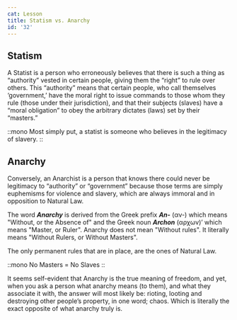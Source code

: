 ```yaml
---
cat: Lesson
title: Statism vs. Anarchy
id: '32'
---
```


## Statism
A Statist is a person who erroneously believes that there is such a thing as “authority” vested in certain people, giving them the “right” to rule over others. This “authority” means that certain people, who call themselves ‘government,’ have the moral right to issue commands to those whom they rule (those under their jurisdiction), and that their subjects (slaves) have a “moral obligation” to obey the arbitrary dictates (laws) set by their “masters.” 

::mono
Most simply put, a statist is someone who believes in the legitimacy of slavery.
::

## Anarchy
Conversely, an Anarchist is a person that knows there could never be legitimacy to “authority” or “government” because those terms are simply euphemisms for violence and slavery, which are always immoral and in opposition to Natural Law.

The word **_Anarchy_** is derived from the Greek prefix **_An-_** (αν-) which means "Without, or the Absence of" and the Greek noun **_Archon_** (αρχων)’ which means "Master, or Ruler". Anarchy does not mean "Without rules". It literally means "Without Rulers, or Without Masters". 

The only permanent rules that are in place, are the ones of Natural Law.

::mono
No Masters = No Slaves
::

It seems self-evident that Anarchy is the true meaning of freedom, and yet, when you ask a  person what anarchy means (to them), and what they associate it with, the answer will most likely be: rioting, looting and destroying other people’s property, in one word; chaos. Which is literally the exact opposite of what anarchy truly is.